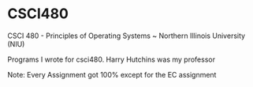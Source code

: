 # CSCI480
CSCI 480 - Principles of Operating Systems ~ Northern Illinois University (NIU)

Programs I wrote for csci480. Harry Hutchins was my professor 

Note: Every Assignment got 100% except for the EC assignment
